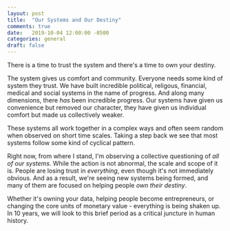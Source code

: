 ```yaml
---
layout: post
title:  "Our Systems and Our Destiny"
comments: true
date:   2019-10-04 12:00:00 -0500
categories: general
draft: false
---
```


There is a time to trust the system and there's a time to own your destiny.

The system gives us comfort and community. Everyone needs some kind of system they trust. We have built incredible political, religous, financial, medical and social systems in the name of progress. And along many dimensions, there _has_ been incredible progress. Our systems have given us convenience but removed our character, they have given us individual comfort but made us collectively weaker.

These systems all work together in a complex ways and often seem random when observed on short time scales. Taking a step back we see that most systems follow some kind of cyclical pattern.  

Right now, from where I stand, I'm observing a collective questioning of _all of our systems_. While the action is not abnormal, the scale and scope of it is. People are losing trust in _everything_, even though it's not immediately obvious. And as a result, we're seeing new systems being formed, and many of them are focused on helping people _own their destiny_.

Whether it's owning your data, helping people become entrepreneurs, or changing the core units of monetary value - everything is being shaken up. In 10 years, we will look to this brief period as a critical juncture in human history.